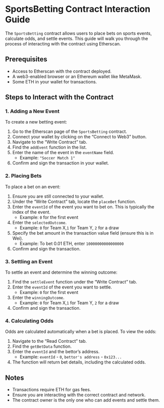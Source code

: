 # SportsBetting Contract Interaction Guide

The `SportsBetting` contract allows users to place bets on sports events, calculate odds, and settle events. This guide will walk you through the process of interacting with the contract using Etherscan.

## Prerequisites

- Access to Etherscan with the contract deployed.
- A web3-enabled browser or an Ethereum wallet like MetaMask.
- Some ETH in your wallet for transactions.

## Steps to Interact with the Contract

### 1. Adding a New Event

To create a new betting event:

1. Go to the Etherscan page of the `SportsBetting` contract.
2. Connect your wallet by clicking on the “Connect to Web3” button.
3. Navigate to the “Write Contract” tab.
4. Find the `addEvent` function in the list.
5. Enter the name of the event in the `eventName` field.
   - Example: `"Soccer Match 1"`
6. Confirm and sign the transaction in your wallet.

### 2. Placing Bets

To place a bet on an event:

1. Ensure you are still connected to your wallet.
2. Under the “Write Contract” tab, locate the `placeBet` function.
3. Enter the `eventId` of the event you want to bet on. This is typically the index of the event.
   - Example: `0` for the first event
4. Enter the `selectedOutcome`.
   - Example: `0` for Team X,`1` for Team Y, `2` for a draw
5. Specify the bet amount in the transaction value field (ensure this is in Wei).
   - Example: To bet 0.01 ETH, enter `10000000000000000`
6. Confirm and sign the transaction.

### 3. Settling an Event

To settle an event and determine the winning outcome:

1. Find the `settleEvent` function under the “Write Contract” tab.
2. Enter the `eventId` of the event you want to settle.
   - Example: `0` for the first event
3. Enter the `winningOutcome`.
   - Example: `0` for Team X,`1` for Team Y, `2` for a draw
4. Confirm and sign the transaction.

### 4. Calculating Odds

Odds are calculated automatically when a bet is placed. To view the odds:

1. Navigate to the “Read Contract” tab.
2. Find the `getBetData` function.
3. Enter the `eventId` and the bettor’s address.
   - Example: `eventId` - `0`, `bettor's address` - `0x123...`
4. The function will return bet details, including the calculated odds.

## Notes

- Transactions require ETH for gas fees.
- Ensure you are interacting with the correct contract and network.
- The contract owner is the only one who can add events and settle them.
